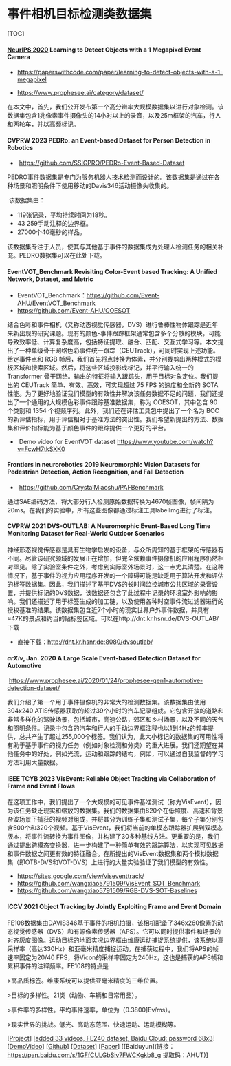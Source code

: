 # 事件相机目标检测类数据集

[TOC]

#### [NeurIPS 2020](https://paperswithcode.com/conference/neurips-2020-12) Learning to Detect Objects with a 1 Megapixel Event Camera

- <https://paperswithcode.com/paper/learning-to-detect-objects-with-a-1-megapixel>

- <https://www.prophesee.ai/category/dataset/>

​	在本文中，首先，我们公开发布第一个高分辨率大规模数据集以进行对象检测。该数据集包含1兆像素事件摄像头的14小时以上的录音，以及25m框架的汽车，行人和两轮车，并以高频标记。

#### CVPRW 2023 PEDRo: an Event-based Dataset for Person Detection in Robotics

- ​	<https://github.com/SSIGPRO/PEDRo-Event-Based-Dataset>


​	PEDRO事件数据集是专门为服务机器人技术检测而设计的。该数据集是通过在各种场景和照明条件下使用移动的Davis346活动摄像头收集的。

​	该数据集由：

- 119张记录，平均持续时间为18秒。
- 43 259手动注释的边界框。
- 27000个40毫秒的样品。

​	该数据集专注于人员，使其与其他基于事件的数据集成为处理人检测任务的相关补充。PEDRO数据集可以在此处下载。

#### EventVOT_Benchmark Revisiting Color-Event based Tracking: A Unified Network, Dataset, and Metric

- EventVOT_Benchmark：<https://github.com/Event-AHU/EventVOT_Benchmark>
- <https://github.com/Event-AHU/COESOT>	

​	结合色彩和事件相机（又称动态视觉传感器，DVS）进行鲁棒性物体跟踪是近年来新出现的研究课题。现有的颜色-事件跟踪框架通常包含多个分散的模块，可能导致效率低、计算复杂度高，包括特征提取、融合、匹配、交互式学习等。本文提出了一种单级骨干网络色彩事件统一跟踪（CEUTrack），可同时实现上述功能。给定事件点和 RGB 帧后，我们首先将点转换为体素，并分别裁剪出两种模式的模板区域和搜索区域。然后，将这些区域投影成标记，并平行输入统一的 Transformer 骨干网络。输出的特征将输入跟踪头，用于目标对象定位。我们提出的 CEUTrack 简单、有效、高效，可实现超过 75 FPS 的速度和全新的 SOTA 性能。为了更好地验证我们模型的有效性并解决该任务数据不足的问题，我们还提出了一个通用的大规模色彩事件跟踪基准数据集，称为 COESOT，其中包含 90 个类别和 1354 个视频序列。此外，我们还在评估工具包中提出了一个名为 BOC 的新评估指标，用于评估相对于基准方法的突出性。我们希望新提出的方法、数据集和评价指标能为基于颜色事件的跟踪提供一个更好的平台。

- ​	Demo video for EventVOT dataset <https://www.youtube.com/watch?v=FcwH7tkSXK0>


#### Frontiers in neurorobotics 2019 Neuromorphic Vision Datasets for Pedestrian Detection, Action Recognition, and Fall Detection

- ​	<https://github.com/CrystalMiaoshu/PAFBenchmark>


​	通过SAE编码方法，将大部分行人检测原始数据转换为4670帧图像，帧间隔为20ms。在我们的实验中，所有这些图像都通过标注工具labelImg进行了标注。

#### CVPRW 2021 DVS-OUTLAB: A Neuromorphic Event-Based Long Time Monitoring Dataset for Real-World Outdoor Scenarios

​	神经形态视觉传感器是具有生物学启发的设备，与众所周知的基于框架的传感器有不同。尽管该研究领域的发展正在增加，但完全依赖事件摄像机的应用程序仍然相对罕见。除了实验室条件之外，考虑到实际室外场景时，这一点尤其清楚。在这种情况下，基于事件的视力应用程序开发的一个障碍可能是缺乏用于算法开发和评估的标签数据集。因此，我们描述了基于DVS的长时间监控城市公共区域的录音设置，并提供标记的DVS数据，该数据还包含了此过程中记录的环境室外影响的影响。我们还描述了用于标签生成的加工链，以及使用各种时空事件流过滤器进行的授权基准的结果。该数据集包含近7个小时的现实世界户外事件数据，并具有≈47K的景点和约当的贴标签区域。可以在http://dnt.kr.hsnr.de/DVS-OUTLAB/下载

- 直接下载：<http://dnt.kr.hsnr.de:8080/dvsoutlab/>

#### *arXiv*, Jan. 2020 A Large Scale Event-based Detection Dataset for Automotive

​	<https://www.prophesee.ai/2020/01/24/prophesee-gen1-automotive-detection-dataset/>	

​	我们介绍了第一个用于事件摄像机的非常大的检测数据集。该数据集由使用304x240 ATIS传感器获取的超过39个小时的汽车记录组成。它包含开放的道路和非常多样化的驾驶场景，包括城市，高速公路，郊区和乡村场景，以及不同的天气和照明条件。记录中包含的汽车和行人的手动边界框注释也以1到4Hz的频率提供，总共产生了超过255,000个标签。我们认为，此大小标记的数据集的可用性将有助于基于事件的视力任务（例如对象检测和分类）的重大进展。我们还期望在其他任务中的好处，例如光流，运动和跟踪的结构，例如，可以通过自我监督的学习方法利用大量数据。

#### IEEE TCYB 2023 VisEvent: Reliable Object Tracking via Collaboration of Frame and Event Flows

在这项工作中，我们提出了一个大规模的可见事件基准测试（称为VisEvent），因为该任务缺乏现实和缩放的数据集。我们的数据集由820个在低照度、高速和背景杂波场景下捕获的视频对组成，并将其分为训练子集和测试子集，每个子集分别包含500个和320个视频。基于VisEvent，我们将当前的单模态跟踪器扩展到双模态版本，将事件流转换为事件图像，并构建了30多种基线方法。更重要的是，我们通过提出跨模态变换器，进一步构建了一种简单有效的跟踪算法，以实现可见数据和事件数据之间更有效的特征融合。在所提出的VisEvent数据集和两个模拟数据集（即OTB-DVS和VOT-DVS）上进行的大量实验验证了我们模型的有效性。

- <https://sites.google.com/view/viseventtrack/>
- <https://github.com/wangxiao5791509/VisEvent_SOT_Benchmark>
- https://github.com/wangxiao5791509/RGB-DVS-SOT-Baselines

#### ICCV 2021 Object Tracking by Jointly Exploiting Frame and Event Domain

FE108数据集由DAVIS346基于事件的相机拍摄，该相机配备了346x260像素的动态视觉传感器（DVS）和有源像素传感器（APS）。它可以同时提供事件和场景的对齐灰度图像。运动目标的地面实况边界框由维康运动捕捉系统提供，该系统以高采样率（高达330Hz）和亚毫米精度捕捉运动。在捕获过程中，我们将APS的帧速率固定为20/40 FPS，将Vicon的采样率固定为240Hz，这也是捕获的APS帧和累积事件的注释频率。FE108的特点是

\>高品质标签。维康系统可以提供亚毫米精度的三维位置。

\>目标的多样性。21类（动物、车辆和日常用品）。

\>事件率的多样性。平均事件速率，单位为（0.3800]Ev/ms）。

\>现实世界的挑战。低光、高动态范围、快速运动、运动模糊等。

[[Project](https://zhangjiqing.com/dataset/)] [[added 33 videos, FE240 dataset, Baidu Cloud: password 68x3](https://pan.baidu.com/s/1gpAdfQ5Eb_GhhCDJlK3j2w)] [[DemoVideo](https://www.youtube.com/watch?v=EeMRO8XVv04&ab_channel=JiqingZhang)] [[Github](https://github.com/Jee-King/ICCV2021_Event_Frame_Tracking)] [[Dataset](https://zhangjiqing.com/dataset/contact.html)] [[Paper](https://arxiv.org/pdf/2109.09052.pdf)] [[Baiduyun](链接：https://pan.baidu.com/s/1GFfCULGbSiv7FWCKgkb8_g 提取码：AHUT)]
